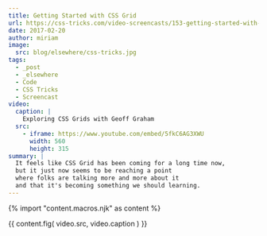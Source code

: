 ```yaml
---
title: Getting Started with CSS Grid
url: https://css-tricks.com/video-screencasts/153-getting-started-with-css-grid/
date: 2017-02-20
author: miriam
image:
  src: blog/elsewhere/css-tricks.jpg
tags:
  - _post
  - _elsewhere
  - Code
  - CSS Tricks
  - Screencast
video:
  caption: |
    Exploring CSS Grids with Geoff Graham
  src:
    - iframe: https://www.youtube.com/embed/5fkC6AG3XWU
      width: 560
      height: 315
summary: |
  It feels like CSS Grid has been coming for a long time now,
  but it just now seems to be reaching a point
  where folks are talking more and more about it
  and that it's becoming something we should learning.
---
```

{% import "content.macros.njk" as content %}

{{ content.fig(
  video.src,
  video.caption
) }}
